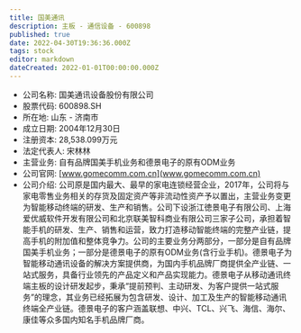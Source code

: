 ```yaml
---
title: 国美通讯
description: 主板 - 通信设备 - 600898
published: true
date: 2022-04-30T19:36:36.000Z
tags: stock
editor: markdown
dateCreated: 2022-01-01T00:00:00.000Z
---
```


- 公司名称: 国美通讯设备股份有限公司
- 股票代码: 600898.SH
- 所在地: 山东 - 济南市
- 成立日期: 2004年12月30日
- 注册资本: 28,538.099万元
- 法定代表人: 宋林林
- 主营业务: 自有品牌国美手机业务和德景电子的原有ODM业务
- 公司官网: [www.gomecomm.com.cn](www.gomecomm.com.cn)
- 公司介绍: 公司原是国内最大、最早的家电连锁经营企业，2017年，公司将与家电零售业务相关的存货及固定资产等非流动性资产予以置出，主营业务变更为智能移动终端的研发、生产和销售。公司下设浙江徳景电子有限公司、上海爱优威软件开发有限公司和北京联美智科商业有限公司三家子公司，承担着智能手机的研发、生产、销售和运营，致力打造移动智能终端的完整产业链，提高手机的附加值和整体竞争力。公司的主要业务分两部分，一部分是自有品牌国美手机业务；一部分是德景电子的原有ODM业务(含行业手机)。德景电子为智能移动通讯设备的解决方案提供商，为国内手机品牌厂商提供全产业链、一站式服务，具备行业领先的产品定义和产品实现能力。德景电子从移动通讯终端主板的设计研发起步，秉承“提前预判、主动研发、为客户提供一站式服务”的理念，其业务已经拓展为包含研发、设计、加工及生产的智能移动通讯终端全产业链。德景电子的客户涵盖联想、中兴、TCL、兴飞、海信、海尔、康佳等众多国内知名手机品牌厂商。


